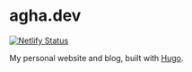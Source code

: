 # agha.dev

[![Netlify Status](https://api.netlify.com/api/v1/badges/4cc26f8d-b2cd-4f4d-a2f8-a567db51ca12/deploy-status)](https://app.netlify.com/sites/nouragha/deploys)

My personal website and blog, built with [Hugo](https://gohugo.io).
